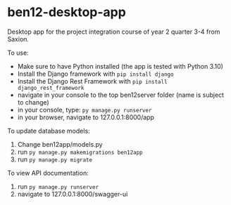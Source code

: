 # ben12-desktop-app
Desktop app for the project integration course of year 2 quarter 3-4 from Saxion.

To use:
- Make sure to have Python installed (the app is tested with Python 3.10)
- Install the Django framework with `pip install django`
- Install the Django Rest Framework with `pip install django_rest_framework`
- navigate in your console to the top ben12server folder (name is subject to change)
- in your console, type: `py manage.py runserver`
- in your browser, navigate to <a>127.0.0.1:8000/app</a>

To update database models:
1. Change ben12app/models.py
2. run `py manage.py makemigrations ben12app`
3. run `py manage.py migrate`

To view API documentation:
1. run `py manage.py runserver`
2. navigate to <a>127.0.0.1:8000/swagger-ui</a>